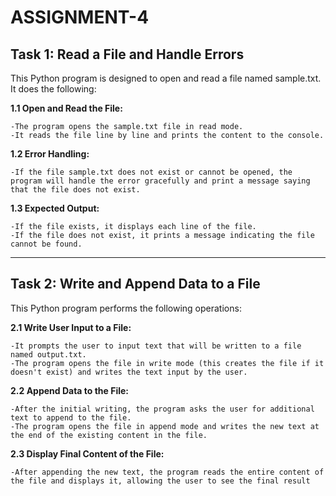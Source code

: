 # ASSIGNMENT-4

## Task 1: Read a File and Handle Errors

This Python program is designed to open and read a file named sample.txt. It does the following:


**1.1 Open and Read the File:**

    -The program opens the sample.txt file in read mode.
    -It reads the file line by line and prints the content to the console.
**1.2 Error Handling:**

    -If the file sample.txt does not exist or cannot be opened, the program will handle the error gracefully and print a message saying that the file does not exist.
**1.3 Expected Output:**

    -If the file exists, it displays each line of the file.
    -If the file does not exist, it prints a message indicating the file cannot be found.

---

## Task 2: Write and Append Data to a File

This Python program performs the following operations:

**2.1 Write User Input to a File:**

    -It prompts the user to input text that will be written to a file named output.txt.
    -The program opens the file in write mode (this creates the file if it doesn't exist) and writes the text input by the user.
**2.2 Append Data to the File:**

    -After the initial writing, the program asks the user for additional text to append to the file.
    -The program opens the file in append mode and writes the new text at the end of the existing content in the file.
**2.3 Display Final Content of the File:**

    -After appending the new text, the program reads the entire content of the file and displays it, allowing the user to see the final result

